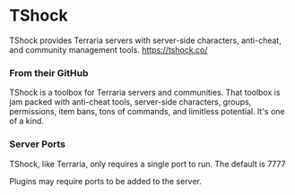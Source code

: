 # TShock

TShock provides Terraria servers with server-side characters, anti-cheat, and community management tools. https://tshock.co/

### From their GitHub
TShock is a toolbox for Terraria servers and communities. That toolbox is jam packed with anti-cheat tools, server-side characters, groups, permissions, item bans, tons of commands, and limitless potential. It's one of a kind.

### Server Ports
TShock, like Terraria, only requires a single port to run. The default is 7777

Plugins may require ports to be added to the server.
